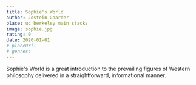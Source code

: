 ```yaml
---
title: Sophie's World
author: Jostein Gaarder
place: uc berkeley main stacks
image: sophie.jpg
rating: 0
date: 2020-01-01
# placeUrl:
# genres:
---
```


Sophie's World is a great introduction to the prevailing figures of Western philosophy delivered in a straightforward, informational manner.
